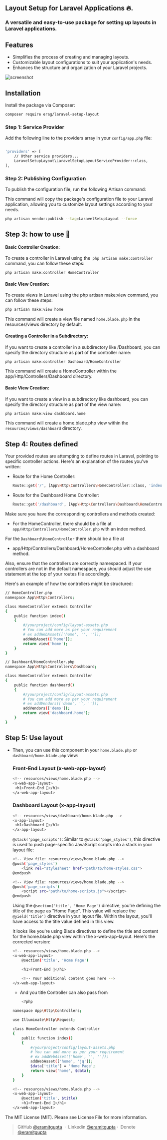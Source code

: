 
## Layout Setup for Laravel Applications 🔥.
### A versatile and easy-to-use package for setting up layouts in Laravel applications.

## Features
- Simplifies the process of creating and managing layouts.
- Customizable layout configurations to suit your application's needs.
- Enhances the structure and organization of your Laravel projects.

![screenshot](https://raw.githubusercontent.com/eramitgupta/files/main/laravel-setup-layout.gif)

## Installation
Install the package via Composer:

```bash
composer require erag/laravel-setup-layout
```


### Step 1: Service Provider
Add the following line to the providers array in your `config/app.php` file:

```bash

'providers' => [
    // Other service providers...
    LaravelSetupLayout\LaravelSetupLayoutServiceProvider::class,
],

```


### Step 2: Publishing Configuration
To publish the configuration file, run the following Artisan command:

This command will copy the package's configuration file to your Laravel application, allowing you to customize layout settings according to your needs.

```bash
php artisan vendor:publish --tag=LaravelSetupLayout --force
```

## Step 3: how to use 🤔 

#### Basic Controller Creation:

To create a controller in Laravel using the` php artisan make:controller` command, you can follow these steps:
```bash 
php artisan make:controller HomeController
```

####  Basic View Creation:
To create views in Laravel using the php artisan make:view command, you can follow these steps:

```bash  
php artisan make:view home
```
This command will create a view file named `home.blade.php` in the resources/views directory by default.


#### Creating a Controller in a Subdirectory:
If you want to create a controller in a subdirectory like /Dashboard, you can specify the directory structure as part of the controller name:

```bash  
php artisan make:controller Dashboard/HomeController
```
This command will create a HomeController within the app/Http/Controllers/Dashboard directory.

####  Basic View Creation:
If you want to create a view in a subdirectory like dashboard, you can specify the directory structure as part of the view name:

```bash
php artisan make:view dashboard.home
```

This command will create a home.blade.php view within the `resources/views/dashboard` directory.


## Step 4: Routes defined  

Your provided routes are attempting to define routes in Laravel, pointing to specific controller actions. Here's an explanation of the routes you've written:

 - Route for the Home Controller:
     ```bash 
     Route::get('/', [App\Http\Controllers\HomeController::class, 'index']);
     ```
 - Route for the Dashboard Home Controller:

     ```bash  
     Route::get('/dashboard', [App\Http\Controllers\Dashboard\HomeController::class, 'dashboard']);
     ```
Make sure you have the corresponding controllers and methods created:

 - For the HomeController, there should be a file at `app/Http/Controllers/HomeController.php` with an index method.

For the `Dashboard\HomeController` there should be a file at 

 - app/Http/Controllers/Dashboard/HomeController.php with a dashboard method.

 Also, ensure that the controllers are correctly namespaced. If your controllers are not in the default namespace, you should adjust the use statement at the top of your routes file accordingly.

Here's an example of how the controllers might be structured:

```bash
// HomeController.php
namespace App\Http\Controllers;

class HomeController extends Controller
{
    public function index()
    {
        #/yourproject/config/layout-assets.php
        # You can add more as per your requirement
        # ex addWebAsset(['home', '', '']);
        addWebAsset(['home']);
        return view('home');
    }
}

// Dashboard/HomeController.php
namespace App\Http\Controllers\Dashboard;

class HomeController extends Controller
{
    public function dashboard()
    {
        #/yourproject/config/layout-assets.php
        # You can add more as per your requirement
        # ex addVendors(['demo', '', '']);
        addVendors(['demo']);
        return view('dashboard.home');
    }
}
```

## Step 5: Use layout   
 - Then, you can use this component in your `home.blade.php` or `dashboard/home.blade.php` view:
   ### Front-End Layout (x-web-app-layout)

     ```bash
     <!-- resources/views/home.blade.php -->
     <x-web-app-layout>
      <h1>Front-End 👋</h1>
     </x-web-app-layout>
     ```
     ### Dashboard Layout (x-app-layout)

     ```bash
     <!-- resources/views/dashboard/home.blade.php -->
     <x-app-layout>
      <h1>Dashboard 👋</h1>
     </x-app-layout>
     ```

     `@stack('page_scripts')`: Similar to `@stack('page_styles')`, this directive is used to push page-specific JavaScript scripts into a stack in your layout file:

    ```bash
    <!-- View file: resources/views/home.blade.php -->
    @push('page_styles')
        <link rel="stylesheet" href="path/to/home-styles.css">
    @endpush

    <!-- View file: resources/views/home.blade.php -->
    @push('page_scripts')
        <script src="path/to/home-scripts.js"></script>
    @endpush

    ```

    Using the `@section('title', 'Home Page')` directive, you're defining the title of the page as "Home Page". This value will replace the `@yield('title')` directive in your layout file.
    Within the layout, you'll have access to the title value defined in this view.

    It looks like you're using Blade directives to define the title and content for the home.blade.php view within the x-web-app-layout. Here's the corrected version:
    
    ```bash
    <!-- resources/views/home.blade.php -->
    <x-web-app-layout>
        @section('title', 'Home Page')

        <h1>Front-End 👋</h1>

        <!-- Your additional content goes here -->
    </x-web-app-layout>
    ```
    - And you title Controller can also pass from
    ```bash 
        <?php

    namespace App\Http\Controllers;

    use Illuminate\Http\Request;

    class HomeController extends Controller
    {
        public function index()
        {
            #/yourproject/config/layout-assets.php
            # You can add more as per your requirement
            # ex addWebAsset(['home', '', '']);
            addWebAsset(['home', 'jq']);
            $data['title'] = 'Home Page';
            return view('home', $data);
        }
    }

    <!-- resources/views/home.blade.php -->
    <x-web-app-layout>
        @section('title', $title)
        <h1>Front-End 👋</h1>
    </x-web-app-layout>
    ```










The MIT License (MIT). Please see License File for more information.

> GitHub [@eramitgupta](https://github.com/eramitgupta) &nbsp;&middot;&nbsp;
> Linkedin [@eramitgupta](https://www.linkedin.com/in/eramitgupta/)&nbsp;&middot;&nbsp;
> Donote [@eramitgupta](https://paypal.me/teamdevgeek/)


